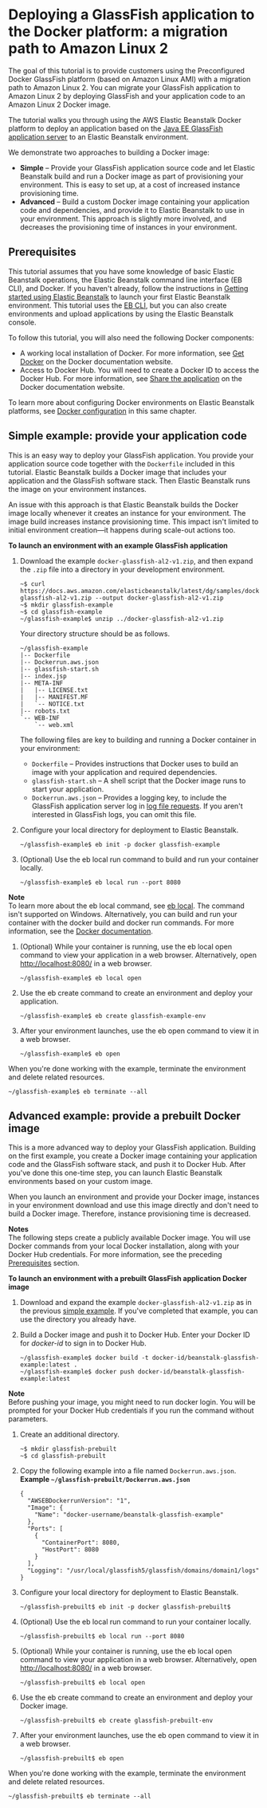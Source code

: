 # Deploying a GlassFish application to the Docker platform: a migration path to Amazon Linux 2<a name="docker-glassfish-tutorial"></a>

The goal of this tutorial is to provide customers using the Preconfigured Docker GlassFish platform \(based on Amazon Linux AMI\) with a migration path to Amazon Linux 2\. You can migrate your GlassFish application to Amazon Linux 2 by deploying GlassFish and your application code to an Amazon Linux 2 Docker image\.

The tutorial walks you through using the AWS Elastic Beanstalk Docker platform to deploy an application based on the [Java EE GlassFish application server](https://www.oracle.com/middleware/technologies/glassfish-server.html) to an Elastic Beanstalk environment\. 

We demonstrate two approaches to building a Docker image:
+ **Simple** – Provide your GlassFish application source code and let Elastic Beanstalk build and run a Docker image as part of provisioning your environment\. This is easy to set up, at a cost of increased instance provisioning time\.
+ **Advanced** – Build a custom Docker image containing your application code and dependencies, and provide it to Elastic Beanstalk to use in your environment\. This approach is slightly more involved, and decreases the provisioning time of instances in your environment\.

## Prerequisites<a name="docker-glassfish-tutorial.prereqs"></a>

This tutorial assumes that you have some knowledge of basic Elastic Beanstalk operations, the Elastic Beanstalk command line interface \(EB CLI\), and Docker\. If you haven't already, follow the instructions in [Getting started using Elastic Beanstalk](GettingStarted.md) to launch your first Elastic Beanstalk environment\. This tutorial uses the [EB CLI](eb-cli3.md), but you can also create environments and upload applications by using the Elastic Beanstalk console\.

To follow this tutorial, you will also need the following Docker components:
+ A working local installation of Docker\. For more information, see [Get Docker](https://docs.docker.com/install/) on the Docker documentation website\.
+ Access to Docker Hub\. You will need to create a Docker ID to access the Docker Hub\. For more information, see [Share the application](https://docs.docker.com/get-started/04_sharing_app/) on the Docker documentation website\.

To learn more about configuring Docker environments on Elastic Beanstalk platforms, see [Docker configuration](single-container-docker-configuration.md) in this same chapter\.

## Simple example: provide your application code<a name="docker-glassfish-tutorial.simple"></a>

This is an easy way to deploy your GlassFish application\. You provide your application source code together with the `Dockerfile` included in this tutorial\. Elastic Beanstalk builds a Docker image that includes your application and the GlassFish software stack\. Then Elastic Beanstalk runs the image on your environment instances\.

An issue with this approach is that Elastic Beanstalk builds the Docker image locally whenever it creates an instance for your environment\. The image build increases instance provisioning time\. This impact isn't limited to initial environment creation—it happens during scale\-out actions too\.

**To launch an environment with an example GlassFish application**

1. Download the example `docker-glassfish-al2-v1.zip`, and then expand the `.zip` file into a directory in your development environment\.

   ```
   ~$ curl https://docs.aws.amazon.com/elasticbeanstalk/latest/dg/samples/docker-glassfish-al2-v1.zip --output docker-glassfish-al2-v1.zip
   ~$ mkdir glassfish-example
   ~$ cd glassfish-example
   ~/glassfish-example$ unzip ../docker-glassfish-al2-v1.zip
   ```

   Your directory structure should be as follows\.

   ```
   ~/glassfish-example
   |-- Dockerfile
   |-- Dockerrun.aws.json
   |-- glassfish-start.sh
   |-- index.jsp
   |-- META-INF
   |   |-- LICENSE.txt
   |   |-- MANIFEST.MF
   |   `-- NOTICE.txt
   |-- robots.txt
   `-- WEB-INF
       `-- web.xml
   ```

   The following files are key to building and running a Docker container in your environment:
   + `Dockerfile` – Provides instructions that Docker uses to build an image with your application and required dependencies\.
   + `glassfish-start.sh` – A shell script that the Docker image runs to start your application\.
   + `Dockerrun.aws.json` – Provides a logging key, to include the GlassFish application server log in [log file requests](using-features.logging.md)\. If you aren't interested in GlassFish logs, you can omit this file\.

1. Configure your local directory for deployment to Elastic Beanstalk\.

   ```
   ~/glassfish-example$ eb init -p docker glassfish-example
   ```

1. \(Optional\) Use the eb local run command to build and run your container locally\.

   ```
   ~/glassfish-example$ eb local run --port 8080
   ```
**Note**  
To learn more about the eb local command, see [eb local](eb3-local.md)\. The command isn't supported on Windows\. Alternatively, you can build and run your container with the docker build and docker run commands\. For more information, see the [Docker documentation](https://docs.docker.com/)\.

1. \(Optional\) While your container is running, use the eb local open command to view your application in a web browser\. Alternatively, open [http://localhost:8080/](http://localhost:8080/) in a web browser\.

   ```
   ~/glassfish-example$ eb local open
   ```

1. Use the eb create command to create an environment and deploy your application\.

   ```
   ~/glassfish-example$ eb create glassfish-example-env
   ```

1. After your environment launches, use the eb open command to view it in a web browser\.

   ```
   ~/glassfish-example$ eb open
   ```

When you're done working with the example, terminate the environment and delete related resources\.

```
~/glassfish-example$ eb terminate --all
```

## Advanced example: provide a prebuilt Docker image<a name="docker-glassfish-tutorial.advanced"></a>

This is a more advanced way to deploy your GlassFish application\. Building on the first example, you create a Docker image containing your application code and the GlassFish software stack, and push it to Docker Hub\. After you've done this one\-time step, you can launch Elastic Beanstalk environments based on your custom image\.

When you launch an environment and provide your Docker image, instances in your environment download and use this image directly and don't need to build a Docker image\. Therefore, instance provisioning time is decreased\.

**Notes**  
The following steps create a publicly available Docker image\.
You will use Docker commands from your local Docker installation, along with your Docker Hub credentials\. For more information, see the preceding [Prerequisites](docker.md#single-container-docker.prereqs) section\.

**To launch an environment with a prebuilt GlassFish application Docker image**

1. Download and expand the example `docker-glassfish-al2-v1.zip` as in the previous [simple example](#docker-glassfish-tutorial.simple)\. If you've completed that example, you can use the directory you already have\.

1. Build a Docker image and push it to Docker Hub\. Enter your Docker ID for *docker\-id* to sign in to Docker Hub\.

   ```
   ~/glassfish-example$ docker build -t docker-id/beanstalk-glassfish-example:latest .
   ~/glassfish-example$ docker push docker-id/beanstalk-glassfish-example:latest
   ```
**Note**  
Before pushing your image, you might need to run docker login\. You will be prompted for your Docker Hub credentials if you run the command without parameters\.

1. Create an additional directory\.

   ```
   ~$ mkdir glassfish-prebuilt
   ~$ cd glassfish-prebuilt
   ```

1. Copy the following example into a file named `Dockerrun.aws.json`\.  
**Example `~/glassfish-prebuilt/Dockerrun.aws.json`**  

   ```
   {
     "AWSEBDockerrunVersion": "1",
     "Image": {
       "Name": "docker-username/beanstalk-glassfish-example"
     },
     "Ports": [
       {
         "ContainerPort": 8080,
         "HostPort": 8080
       }
     ],
     "Logging": "/usr/local/glassfish5/glassfish/domains/domain1/logs"
   }
   ```

1. Configure your local directory for deployment to Elastic Beanstalk\.

   ```
   ~/glassfish-prebuilt$ eb init -p docker glassfish-prebuilt$
   ```

1. \(Optional\) Use the eb local run command to run your container locally\.

   ```
   ~/glassfish-prebuilt$ eb local run --port 8080
   ```

1. \(Optional\) While your container is running, use the eb local open command to view your application in a web browser\. Alternatively, open [http://localhost:8080/](http://localhost:8080/) in a web browser\.

   ```
   ~/glassfish-prebuilt$ eb local open
   ```

1. Use the eb create command to create an environment and deploy your Docker image\.

   ```
   ~/glassfish-prebuilt$ eb create glassfish-prebuilt-env
   ```

1. After your environment launches, use the eb open command to view it in a web browser\.

   ```
   ~/glassfish-prebuilt$ eb open
   ```

When you're done working with the example, terminate the environment and delete related resources\.

```
~/glassfish-prebuilt$ eb terminate --all
```